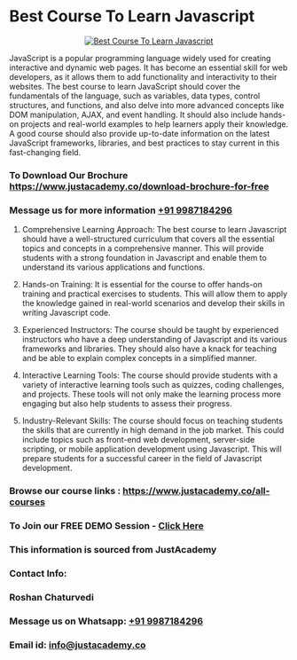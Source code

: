 # Best Course To Learn Javascript

<p align="center">
  <a href="https://justacademy.co/course-detail/javascript-training">
    <img src="https://justacademy.co/storage2/course_image/1676636853_course_image.webp" alt="Best Course To Learn Javascript">
  </a>
</p>


JavaScript is a popular programming language widely used for creating interactive and dynamic web pages. It has become an essential skill for web developers, as it allows them to add functionality and interactivity to their websites. The best course to learn JavaScript should cover the fundamentals of the language, such as variables, data types, control structures, and functions, and also delve into more advanced concepts like DOM manipulation, AJAX, and event handling. It should also include hands-on projects and real-world examples to help learners apply their knowledge. A good course should also provide up-to-date information on the latest JavaScript frameworks, libraries, and best practices to stay current in this fast-changing field.
### To Download Our Brochure https://www.justacademy.co/download-brochure-for-free
### Message us for more information [+91 9987184296](https://api.whatsapp.com/send?phone=919987184296)
1) Comprehensive Learning Approach: The best course to learn Javascript should have a well-structured curriculum that covers all the essential topics and concepts in a comprehensive manner. This will provide students with a strong foundation in Javascript and enable them to understand its various applications and functions.

2) Hands-on Training: It is essential for the course to offer hands-on training and practical exercises to students. This will allow them to apply the knowledge gained in real-world scenarios and develop their skills in writing Javascript code.

3) Experienced Instructors: The course should be taught by experienced instructors who have a deep understanding of Javascript and its various frameworks and libraries. They should also have a knack for teaching and be able to explain complex concepts in a simplified manner.

4) Interactive Learning Tools: The course should provide students with a variety of interactive learning tools such as quizzes, coding challenges, and projects. These tools will not only make the learning process more engaging but also help students to assess their progress.

5) Industry-Relevant Skills: The course should focus on teaching students the skills that are currently in high demand in the job market. This could include topics such as front-end web development, server-side scripting, or mobile application development using Javascript. This will prepare students for a successful career in the field of Javascript development.

### Browse our course links : https://www.justacademy.co/all-courses 
### To Join our FREE DEMO Session - [Click Here](https://www.justacademy.co/register-for-course-demo)


### This information is sourced from JustAcademy
### Contact Info:
### Roshan Chaturvedi
### Message us on Whatsapp: [+91 9987184296](https://api.whatsapp.com/send?phone=919987184296)
### Email id: [info@justacademy.co](mailto:info@justacademy.co)
                    